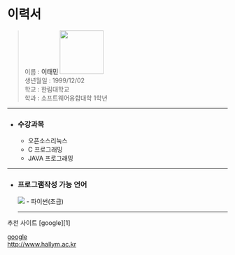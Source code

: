 이력서
========
> 이름 : **이태민**   <img width="100" src="https://user-images.githubusercontent.com/45085490/48926407-217b2080-ef11-11e8-9657-594d6942ea5a.jpg">  
> 생년월일 : 1999/12/02    
> 학교 : 한림대학교  
> 학과 : 소프트웨어융합대학 1학년  

-----------------------------------

- ### 수강과목
  - 오픈소스리눅스  
  - C 프로그래밍
  - JAVA 프로그래밍

-----------------------------------

- ### 프로그램작성 가능 언어  
  <img src="https://user-images.githubusercontent.com/45085490/48926969-c7308e80-ef15-11e8-9ace-229d5fa8d645.png">     
  - 파이썬(초급)  
  
  -----------------------------------

추천 사이트
[google][1]

[google](http://www.google.com)  
<http://www.hallym.ac.kr>



